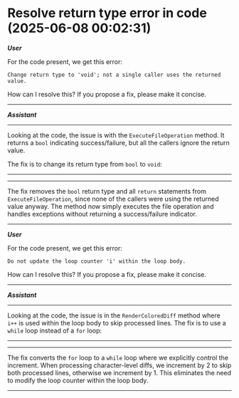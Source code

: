 <!-- Generated by SpecStory -->

# Resolve return type error in code (2025-06-08 00:02:31)

_**User**_

For the code present, we get this error:
```
Change return type to 'void'; not a single caller uses the returned value.
```
How can I resolve this? If you propose a fix, please make it concise.

---

_**Assistant**_



---

Looking at the code, the issue is with the `ExecuteFileOperation` method. It returns a `bool` indicating success/failure, but all the callers ignore the return value.

The fix is to change its return type from `bool` to `void`:

---



---

The fix removes the `bool` return type and all `return` statements from `ExecuteFileOperation`, since none of the callers were using the returned value anyway. The method now simply executes the file operation and handles exceptions without returning a success/failure indicator.

---

_**User**_

For the code present, we get this error:
```
Do not update the loop counter 'i' within the loop body.
```
How can I resolve this? If you propose a fix, please make it concise.

---

_**Assistant**_



---

Looking at the code, the issue is in the `RenderColoredDiff` method where `i++` is used within the loop body to skip processed lines. The fix is to use a `while` loop instead of a `for` loop:

---



---

The fix converts the `for` loop to a `while` loop where we explicitly control the increment. When processing character-level diffs, we increment by 2 to skip both processed lines, otherwise we increment by 1. This eliminates the need to modify the loop counter within the loop body.

---

